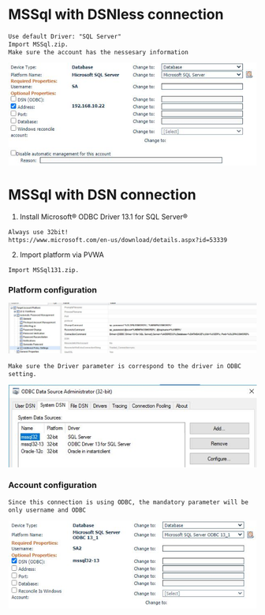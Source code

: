 # MSSql with DSNless connection
```
Use default Driver: "SQL Server"
Import MSSql.zip.
Make sure the account has the nessesary information
```
![alt text](./pic/account-dsnless.jpg)

# MSSql with DSN connection
1. Install Microsoft® ODBC Driver 13.1 for SQL Server®
```
Always use 32bit!
https://www.microsoft.com/en-us/download/details.aspx?id=53339
```

2. Import platform via PVWA
```
Import MSSql131.zip.
```

### Platform configuration
![alt text](./pic/platform.jpg)
```
Make sure the Driver parameter is correspond to the driver in ODBC setting.
```
![alt text](./pic/ODBC.jpg)

### Account configuration
```
Since this connection is using ODBC, the mandatory parameter will be only username and ODBC
```
![alt text](./pic/account.jpg)
